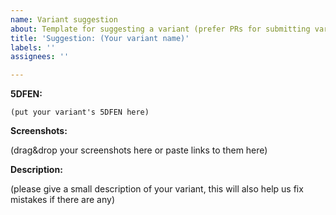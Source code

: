 ```yaml
---
name: Variant suggestion
about: Template for suggesting a variant (prefer PRs for submitting variants)
title: 'Suggestion: (Your variant name)'
labels: ''
assignees: ''

---
```


<!--
This is an issue template for suggesting a variant, you may also use it if you are having trouble using Pull Requests or if you do not know how to properly format the variant.
Make sure to change the issue title (in the above box) too!
(Do not write anything in this paragraph!)
-->

**5DFEN:**

```
(put your variant's 5DFEN here)
```

**Screenshots:**

(drag&drop your screenshots here or paste links to them here)

**Description:**

(please give a small description of your variant, this will also help us fix mistakes if there are any)
